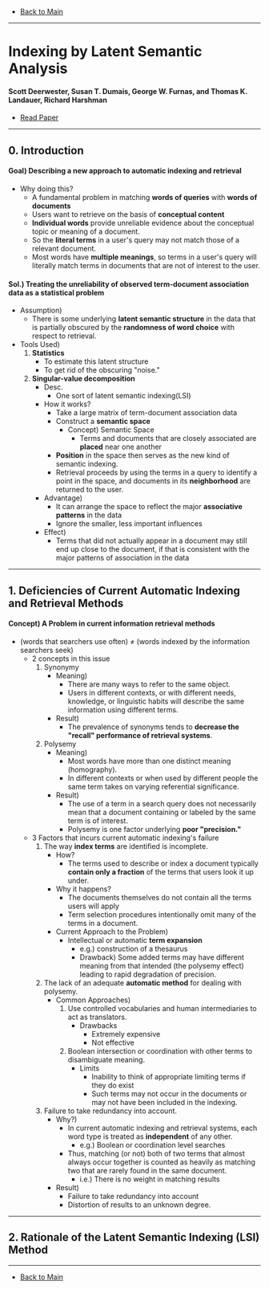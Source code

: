* [Back to Main](../README.md)
---

# Indexing by Latent Semantic Analysis
#### Scott Deerwester, Susan T. Dumais, George W. Furnas, and Thomas K. Landauer, Richard Harshman

* [Read Paper](../papers/230906%20lsa.pdf)

---
## 0. Introduction
#### Goal) Describing a new approach to automatic indexing and retrieval
* Why doing this?
  * A fundamental problem in matching **words of queries** with **words of documents**
  * Users want to retrieve on the basis of **conceptual content**
  * **Individual words** provide unreliable evidence about the conceptual topic or meaning of a document. 
  * So the **literal terms** in a user's query may not match those of a relevant document.
  * Most words have **multiple meanings**, so terms in a user's query will literally match terms in documents that are not of interest to the user.
  
#### Sol.) Treating the **unreliability** of observed term-document association data as a **statistical problem**
  * Assumption) 
    * There is some underlying **latent semantic structure** in the data that is partially obscured by the **randomness of word choice** with respect to retrieval.
  * Tools Used) 
    1. **Statistics**
         * To estimate this latent structure
         * To get rid of the obscuring "noise."
    2. **Singular-value decomposition**
         * Desc.
           * One sort of latent semantic indexing(LSI)
         * How it works?
           * Take a large matrix of term-document association data 
           * Construct a **semantic space**
             * Concept) Semantic Space
               * Terms and documents that are closely associated are **placed** near one another
           * **Position** in the space then serves as the new kind of semantic indexing.
           * Retrieval proceeds by using the terms in a query to identify a point in the space, and documents in its **neighborhood** are returned to the user.
         * Advantage)
           * It can arrange the space to reflect the major **associative patterns** in the data
           * Ignore the smaller, less important influences
         * Effect)
           * Terms that did not actually appear in a document may still end up close to the document, if that is consistent with the major patterns of association in the data


---
## 1. Deficiencies of Current Automatic Indexing and Retrieval Methods

#### Concept) A Problem in current information retrieval methods 
* (words that searchers use often) $\neq$ (words indexed by the information searchers seek)
  * 2 concepts in this issue
    1. Synonymy
       * Meaning)
         * There are many ways to refer to the same object.
         * Users in different contexts, or with different needs, knowledge, or linguistic habits will describe the same information using different terms.
       * Result)
         * The prevalence of synonyms tends to **decrease the "recall" performance of retrieval systems**.
    2. Polysemy
       * Meaning)
         * Most words have more than one distinct meaning (homography).
         * In different contexts or when used by different people the same term takes on varying referential significance.
       * Result)
         * The use of a term in a search query does not necessarily mean that a document containing or labeled by the same term is of interest.
         * Polysemy is one factor underlying **poor "precision."**
  * 3 Factors that incurs current automatic indexing's failure
    1. The way **index terms** are identified is incomplete.
        * How?
          * The terms used to describe or index a document typically **contain only a fraction** of the terms that users look it up under.
        * Why it happens?
          * The documents themselves do not contain all the terms users will apply
          * Term selection procedures intentionally omit many of the terms in a document.
        * Current Approach to the Problem)
          * Intellectual or automatic **term expansion**
            * e.g.) construction of a thesaurus
            * Drawback) Some added terms may have different meaning from that intended (the polysemy effect) leading to rapid degradation of precision.
    2. The lack of an adequate **automatic method** for dealing with polysemy.
        * Common Approaches)
          1. Use controlled vocabularies and human intermediaries to act as translators.
             * Drawbacks
               * Extremely expensive
               * Not effective
          2. Boolean intersection or coordination with other terms to disambiguate meaning.
             * Limits
               * Inability to think of appropriate limiting terms if they do exist
               * Such terms may not occur in the documents or may not have been included in the indexing.
    2. Failure to take redundancy into account.
       * Why?)
         * In current automatic indexing and retrieval systems, each word type is treated as **independent** of any other.
           * e.g.) Boolean or coordination level searches
         * Thus, matching (or not) both of two terms that almost always occur together is counted as heavily as matching two that are rarely found in the same document.
           * i.e.) There is no weight in matching results
       * Result)
         * Failure to take redundancy into account
         * Distortion of results to an unknown degree.


---
## 2. Rationale of the Latent Semantic Indexing (LSI) Method

---
* [Back to Main](../README.md)